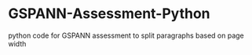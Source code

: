 # GSPANN-Assessment-Python
python code for GSPANN assessment to split paragraphs based on page width
